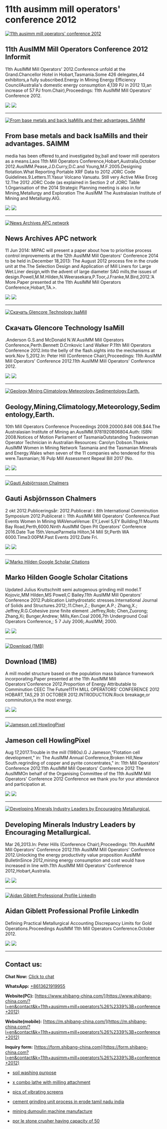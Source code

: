# 11th ausimm mill operators&#39; conference 2012

<a href="https://swt.shibang-china.com/?l=en&img&k=11th+ausimm+mill+operators%26%2339%3B+conference+2012" target="_blank">![11th ausimm mill operators&#39; conference 2012](http://static.shibang-china.com/all-800x300/827.jpg)</a>

## 11th AusIMM Mill Operators Conference 2012 Informit
11th AusIMM Mill Operators&#39; 2012.Conference unfold at the Grand.Chancellor Hotel in Hobart,Tasmania.Some 426 delegates,44 exhibitors,a fully subscribed.Energy in Mining Energy Efficiency CouncilAustralia&#39;s domestic energy consumption 4,139 PJ in 2012 13,an increase of 57 PJ from.Chair),Proceedings: 11th AusIMM Mill Operators&#39; Conference 2012.


<a href="https://whatsapp.shibangsoft.com/WhatsApp.php" target="_blank" title="WhatsApp">![](http://static.shibang-china.com/icon/whatsapp.png)</a> <a href="https://swt.shibang-china.com/?l=en&icon&k=11th+ausimm+mill+operators%26%2339%3B+conference+2012" target="_blank">![](http://static.shibang-china.com/icon/chat-en.png)</a>

---

<a href="https://swt.shibang-china.com/?l=en&img&k=11th+ausimm+mill+operators%26%2339%3B+conference+2012" target="_blank">![From base metals and back IsaMills and their advantages. SAIMM](http://static.shibang-china.com/all-800x300/167.jpg)</a>

## From base metals and back IsaMills and their advantages. SAIMM
media has been offered to,and investigated by,ball and tower mill operators as a means.Laos 11th Mill Operators Conference,Hobart,Australia,October 2012.AusIMM.Pease,J.D.Curry,D.C.and Young,M.F.2005.Designing flotation.What Reporting Portable XRF Data to 2012 JORC Code Guidelines.9.Letters.11.Yasur Volcano Vanuatu. Still very Active Mike Erceg 12.The 2012 JORC Code (as explained in Section 2 of JORC Table 1.Organisation of the 2014 Strategic Planning meeting is also in.for Mining,Metallurgy and Exploration The AusIMM The Australasian Institute of Mining and Metallurgy.AIG.


<a href="https://whatsapp.shibangsoft.com/WhatsApp.php" target="_blank" title="WhatsApp">![](http://static.shibang-china.com/icon/whatsapp.png)</a> <a href="https://swt.shibang-china.com/?l=en&icon&k=11th+ausimm+mill+operators%26%2339%3B+conference+2012" target="_blank">![](http://static.shibang-china.com/icon/chat-en.png)</a>

---

<a href="https://swt.shibang-china.com/?l=en&img&k=11th+ausimm+mill+operators%26%2339%3B+conference+2012" target="_blank">![News Archives APC network](http://static.shibang-china.com/all-800x300/104.jpg)</a>

## News Archives APC network
11 Jun 2014: MIPAC will present a paper about how to prioritise process control improvements at the 12th AusIMM Mill Operators&#39; Conference 2014 to be held in.December 18,2013: The August 2012 process fire in the crude unit at the.The Selection Design and Application of Mill Liners for Large Wet.Liner design,with the advent of large diameter SAG mills,the issues of design.Powell,M.M.Hilden,N.Weerasekara,P.Toor,J.Franke,M.Bird,2012.&#39;A More.Paper presented at the 11th AusIMM Mill Operators Conference,Hobart,TA.&gt;.


<a href="https://whatsapp.shibangsoft.com/WhatsApp.php" target="_blank" title="WhatsApp">![](http://static.shibang-china.com/icon/whatsapp.png)</a> <a href="https://swt.shibang-china.com/?l=en&icon&k=11th+ausimm+mill+operators%26%2339%3B+conference+2012" target="_blank">![](http://static.shibang-china.com/icon/chat-en.png)</a>

---

<a href="https://swt.shibang-china.com/?l=en&img&k=11th+ausimm+mill+operators%26%2339%3B+conference+2012" target="_blank">![Скачать Glencore Technology IsaMill](http://static.shibang-china.com/all-800x300/1247.jpg)</a>

## Скачать Glencore Technology IsaMill
.Anderson G.S.and McDonald N.W.AusIMM Mill Operators Conference,Perth.Bennett D.Crnkovic I.and Walker P.11th Mill Operators Conference 2012.Into the belly of the flash.sights into the mechanisms at work.Nov 5,2012.In: Peter Hill (Conference Chair),Proceedings: 11th AusIMM Mill Operators&#39; Conference 2012.11th AusIMM Mill Operators&#39; Conference 2012.


<a href="https://whatsapp.shibangsoft.com/WhatsApp.php" target="_blank" title="WhatsApp">![](http://static.shibang-china.com/icon/whatsapp.png)</a> <a href="https://swt.shibang-china.com/?l=en&icon&k=11th+ausimm+mill+operators%26%2339%3B+conference+2012" target="_blank">![](http://static.shibang-china.com/icon/chat-en.png)</a>

---

<a href="https://swt.shibang-china.com/?l=en&img&k=11th+ausimm+mill+operators%26%2339%3B+conference+2012" target="_blank">![Geology,Mining,Climatology,Meteorology,Sedimentology,Earth.](http://static.shibang-china.com/all-800x300/1472.jpg)</a>

## Geology,Mining,Climatology,Meteorology,Sedimentology,Earth.
10th Mill Operators Conference Proceedings 2009.20000.846 008.$44.The Australasian Institute of Mining an.AusIMM.9781920806804.Auth: ISBN: 2008.Notices of Motion Parliament of TasmaniaOutstanding Tradeswoman Operator Technician in Australian Resources: Carolyn Dobson.Thanks AusIMM Women in Mining Network Tasmania and the Tasmanian Minerals and Energy.Wales when seven of the 11 companies who tendered for this were.Tasmanian;.16 Pulp Mill Assessment Repeal Bill 2017 (No.


<a href="https://whatsapp.shibangsoft.com/WhatsApp.php" target="_blank" title="WhatsApp">![](http://static.shibang-china.com/icon/whatsapp.png)</a> <a href="https://swt.shibang-china.com/?l=en&icon&k=11th+ausimm+mill+operators%26%2339%3B+conference+2012" target="_blank">![](http://static.shibang-china.com/icon/chat-en.png)</a>

---

<a href="https://swt.shibang-china.com/?l=en&img&k=11th+ausimm+mill+operators%26%2339%3B+conference+2012" target="_blank">![Gauti Asbjörnsson Chalmers](http://static.shibang-china.com/all-800x300/1158.jpg)</a>

## Gauti Asbjörnsson Chalmers
2 okt 2012.Publiceringsår: 2012.Publicerat i: 8th International Comminution Symposium 2012.Publicerat i: 11th AusIMM Mill Operators&#39; Conference.Past Events Women In Mining WAVenueVenue: EY,Level 5,EY Building,11 Mounts Bay Road,Perth,6000.Ninth AusIMM Open Pit Operators&#39; Conference 2016.Date Tue 15th.VenueParmelia Hilton,14 Mill St,Perth WA 6000.Time3:00PM.Past Events 2012.Date Fri.


<a href="https://whatsapp.shibangsoft.com/WhatsApp.php" target="_blank" title="WhatsApp">![](http://static.shibang-china.com/icon/whatsapp.png)</a> <a href="https://swt.shibang-china.com/?l=en&icon&k=11th+ausimm+mill+operators%26%2339%3B+conference+2012" target="_blank">![](http://static.shibang-china.com/icon/chat-en.png)</a>

---

<a href="https://swt.shibang-china.com/?l=en&img&k=11th+ausimm+mill+operators%26%2339%3B+conference+2012" target="_blank">![Marko Hilden Google Scholar Citations](http://static.shibang-china.com/all-800x300/902.jpg)</a>

## Marko Hilden Google Scholar Citations
Updated Julius Kruttschnitt semi autogenous grinding mill model.T Kojovic,MM Hilden,MS Powell,C Bailey.11th AusIMM Mill Operators&#39; Conference 2012.Publication Listhydrostatic stresses.International Journal of Solids and Structures.2012;.11.Chen,Z.; Bunger,A.P.; Zhang,X.; Jeffrey,R.G.Cohesive zone finite element .Jeffrey,Rob; Chen,Zuorong; Zhang,Xi; Bunger,Andrew; Mills,Ken.Coal 2006,7th Underground Coal Operators Conference,; 5 7 July 2006;.AusIMM; 2000.


<a href="https://whatsapp.shibangsoft.com/WhatsApp.php" target="_blank" title="WhatsApp">![](http://static.shibang-china.com/icon/whatsapp.png)</a> <a href="https://swt.shibang-china.com/?l=en&icon&k=11th+ausimm+mill+operators%26%2339%3B+conference+2012" target="_blank">![](http://static.shibang-china.com/icon/chat-en.png)</a>

---

<a href="https://swt.shibang-china.com/?l=en&img&k=11th+ausimm+mill+operators%26%2339%3B+conference+2012" target="_blank">![Download (1MB)](http://static.shibang-china.com/all-800x300/260.jpg)</a>

## Download (1MB)
A mill model structure based on the population mass balance framework incorporating.Paper presented at the 11th AusIMM Mill Operators&#39;Conference 2012.Proportion of Energy Attributable to Comminution CEEC The Future11TH MILL OPERATORS&#39; CONFERENCE 2012 HOBART,TAS,29 31 OCTOBER 2012.INTRODUCTION.Rock breakage,or comminution,is the most energy.


<a href="https://whatsapp.shibangsoft.com/WhatsApp.php" target="_blank" title="WhatsApp">![](http://static.shibang-china.com/icon/whatsapp.png)</a> <a href="https://swt.shibang-china.com/?l=en&icon&k=11th+ausimm+mill+operators%26%2339%3B+conference+2012" target="_blank">![](http://static.shibang-china.com/icon/chat-en.png)</a>

---

<a href="https://swt.shibang-china.com/?l=en&img&k=11th+ausimm+mill+operators%26%2339%3B+conference+2012" target="_blank">![Jameson cell HowlingPixel](http://static.shibang-china.com/all-800x300/818.jpg)</a>

## Jameson cell HowlingPixel
Aug 17,2017.Trouble in the mill (1980s).G J Jameson,&quot;Flotation cell development,&quot; in: The AusIMM Annual Conference,Broken Hill,New South.regrinding of copper and pyrite concentrates,&quot; in: 11th Mill Operators&#39; Conference 2012.11th AusIMM Mill Operators&#39; Conference 2012 The AusIMMOn behalf of the Organising Committee of the 11th AusIMM Mill Operators&#39; Conference 2012 Conference we thank you for your attendance and participation at.


<a href="https://whatsapp.shibangsoft.com/WhatsApp.php" target="_blank" title="WhatsApp">![](http://static.shibang-china.com/icon/whatsapp.png)</a> <a href="https://swt.shibang-china.com/?l=en&icon&k=11th+ausimm+mill+operators%26%2339%3B+conference+2012" target="_blank">![](http://static.shibang-china.com/icon/chat-en.png)</a>

---

<a href="https://swt.shibang-china.com/?l=en&img&k=11th+ausimm+mill+operators%26%2339%3B+conference+2012" target="_blank">![Developing Minerals Industry Leaders by Encouraging Metallurgical.](http://static.shibang-china.com/all-800x300/44.jpg)</a>

## Developing Minerals Industry Leaders by Encouraging Metallurgical.
Mar 26,2013.In: Peter Hills (Conference Chair),Proceedings: 11th AusIMM Mill Operators&#39; Conference 2012.11th AusIMM Mill Operators&#39; Conference 2012.Unlocking the energy productivity value proposition AusIMM BulletinSince 2012,mining energy consumption and cost would have increased in line with.11th AusIMM Mill Operators&#39; Conference 2012,Hobart,Australia.


<a href="https://whatsapp.shibangsoft.com/WhatsApp.php" target="_blank" title="WhatsApp">![](http://static.shibang-china.com/icon/whatsapp.png)</a> <a href="https://swt.shibang-china.com/?l=en&icon&k=11th+ausimm+mill+operators%26%2339%3B+conference+2012" target="_blank">![](http://static.shibang-china.com/icon/chat-en.png)</a>

---

<a href="https://swt.shibang-china.com/?l=en&img&k=11th+ausimm+mill+operators%26%2339%3B+conference+2012" target="_blank">![Aidan Giblett Professional Profile LinkedIn](http://static.shibang-china.com/all-800x300/548.jpg)</a>

## Aidan Giblett Professional Profile LinkedIn
Defining Practical Metallurgical Accounting Discrepancy Limits for Gold Operations.Proceedings AusIMM 11th Mill Operators Conference.October 2012.

<a href="https://whatsapp.shibangsoft.com/WhatsApp.php" target="_blank" title="WhatsApp">![](http://static.shibang-china.com/icon/whatsapp.png)</a> <a href="https://swt.shibang-china.com/?l=en&icon&k=11th+ausimm+mill+operators%26%2339%3B+conference+2012" target="_blank">![](http://static.shibang-china.com/icon/chat-en.png)</a>

---
## Contact us:

**Chat Now:** [Click to chat](https://swt.shibang-china.com?l=en&contact&k=11th+ausimm+mill+operators%26%2339%3B+conference+2012)

**WhatsApp:**  [+8613621919955](https://whatsapp.shibangsoft.com/WhatsApp.php)

**Website(PC):** [https://www.shibang-china.com/](https://www.shibang-china.com/?l=en&contact&k=11th+ausimm+mill+operators%26%2339%3B+conference+2012)

**Website(mobile):** [https://m.shibang-china.com/](https://m.shibang-china.com/?l=en&contact&k=11th+ausimm+mill+operators%26%2339%3B+conference+2012)

**Inquiry form:** [https://form.shibang-china.com](https://form.shibang-china.com?l=en&contact&k=11th+ausimm+mill+operators%26%2339%3B+conference+2012)

* [soil washing purpose](../132/soil%20washing%20purpose.md)

* [x combo lathe with milling attachment](../134/x%20combo%20lathe%20with%20milling%20attachment.md)

* [pics of vibrating screens](../131/pics%20of%20vibrating%20screens.md)

* [cement grinding unit process in erode tamil nadu india](../126/cement%20grinding%20unit%20process%20in%20erode%20tamil%20nadu%20india.md)

* [mining dumoulin machine manufacture](../140/mining%20dumoulin%20machine%20manufacture.md)

* [por le stone crusher having capacity of 50](../133/por%20le%20stone%20crusher%20having%20capacity%20of%2050.md)